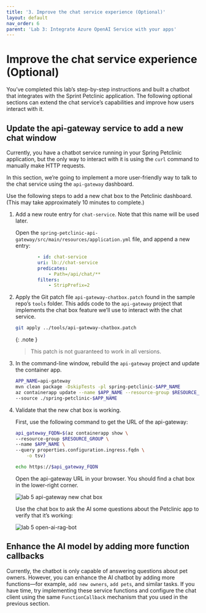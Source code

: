 ```yaml
---
title: '3. Improve the chat service experience (Optional)'
layout: default
nav_order: 6
parent: 'Lab 3: Integrate Azure OpenAI Service with your apps'
---
```


# Improve the chat service experience (Optional)

You’ve completed this lab’s step-by-step instructions and built a chatbot that integrates with the Sprint Petclinic application. The following optional sections can extend the chat service’s capabilities and improve how users interact with it.

## Update the api-gateway service to add a new chat window

Currently, you have a chatbot service running in your Spring Petclinic application, but the only way to interact with it is using the `curl` command to manually make HTTP requests.

In this section, we’re going to implement a more user-friendly way to talk to the chat service using the `api-gateway` dashboard.

Use the following steps to add a new chat box to the Petclinic dashboard. (This may take approximately 10 minutes to complete.)

1.  Add a new route entry for `chat-service`. Note that this name will be used later.

    Open the `spring-petclinic-api-gateway/src/main/resources/application.yml` file, and append a new entry:

    ```yml
            - id: chat-service
            uri: lb://chat-service
            predicates:
                - Path=/api/chat/**
            filters:
                - StripPrefix=2
    ```

1.  Apply the Git patch file `api-gateway-chatbox.patch` found in the sample repo’s `tools` folder. This adds code to the `api-gateway` project that implements the chat box feature we’ll use to interact with the chat service.

    ```bash
    git apply ../tools/api-gateway-chatbox.patch
    ```

    {: .note }
    > This patch is not guaranteed to work in all versions.

1.  In the command-line window, rebuild the `api-gateway` project and update the container app.

    ```bash
    APP_NAME=api-gateway
    mvn clean package -DskipTests -pl spring-petclinic-$APP_NAME
    az containerapp update --name $APP_NAME --resource-group $RESOURCE_GROUP \
    --source ./spring-petclinic-$APP_NAME
    ```

1.  Validate that the new chat box is working.

    First, use the following command to get the URL of the api-gateway:

    ```bash
    api_gateway_FQDN=$(az containerapp show \
    --resource-group $RESOURCE_GROUP \
    --name $APP_NAME \
    --query properties.configuration.ingress.fqdn \
        -o tsv)

    echo https://$api_gateway_FQDN
    ```
    Open the api-gateway URL in your browser. You should find a chat box in the lower-right corner.

    ![lab 5 api-gateway new chat box](../../images/api-gateway-chatbox.png)

    Use the chat box to ask the AI some questions about the Petclinic app to verify that it’s working:

    ![lab 5 open-ai-rag-bot](../../images/open-ai-rag-bot.png)

## Enhance the AI model by adding more function callbacks

Currently, the chatbot is only capable of answering questions about pet owners. However, you can enhance the AI chatbot by adding more functions—for example, `add new owners`, `add pets`, and similar tasks. If you have time, try implementing these service functions and configure the chat client using the same `FunctionCallback` mechanism that you used in the previous section.